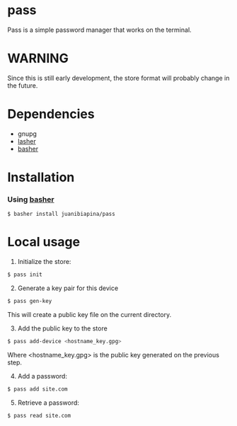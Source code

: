 # pass

Pass is a simple password manager that works on the terminal.

# WARNING

Since this is still early development, the store format will probably change in the future.

# Dependencies

- gnupg
- [lasher](https://github.com/basherpm/lasher)
- [basher](https://github.com/basherpm/basher)

# Installation

### Using [basher](https://github.com/basherpm/basher)

```
$ basher install juanibiapina/pass
```

# Local usage

1. Initialize the store:

  ```sh
  $ pass init
  ```

2. Generate a key pair for this device

  ```sh
  $ pass gen-key
  ```

  This will create a public key file on the current directory.

3. Add the public key to the store

  ```sh
  $ pass add-device <hostname_key.gpg>
  ```

  Where \<hostname_key.gpg\> is the public key generated on the previous step.

4. Add a password:

  ```sh
  $ pass add site.com
  ```

5. Retrieve a password:

  ```sh
  $ pass read site.com
  ```
